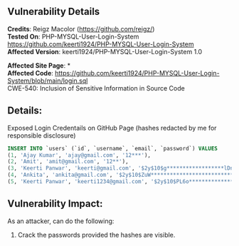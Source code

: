 ## Vulnerability Details

**Credits**: Reigz Macolor (https://github.com/reigz/)<br/>
**Tested On**: PHP-MYSQL-User-Login-System <https://github.com/keerti1924/PHP-MYSQL-User-Login-System><br/>
**Affected Version**: keerti1924/PHP-MYSQL-User-Login-System 1.0

**Affected Site Page**: *<br/>
**Affected Code**: <https://github.com/keerti1924/PHP-MYSQL-User-Login-System/blob/main/login.sql> <br/>
CWE-540: Inclusion of Sensitive Information in Source Code

## **Details:**
Exposed Login Credentails on GitHub Page (hashes redacted by me for responsible disclosure)

```SQL 
INSERT INTO `users` (`id`, `username`, `email`, `password`) VALUES
(1, 'Ajay Kumar', 'ajay@gmail.com', '12***'),
(2, 'Amit', 'amit@gmail.com', '12**'),
(3, 'Keerti Panwar', 'keerti@gmail.com', '$2y$10$g******************lDntZ7ZXDD*********'),
(4, 'Ankita', 'ankita@gmail.com', '$2y$10$ZuW****************************pyEyRhtK'),
(5, 'Keerti Panwar', 'keerti1234@gmail.com', '$2y$10$PL6o************************osRIWEh1H.0Zi');
```

## **Vulnerability Impact:**
As an attacker, can do the following:
1. Crack the passwords provided the hashes are visible.
